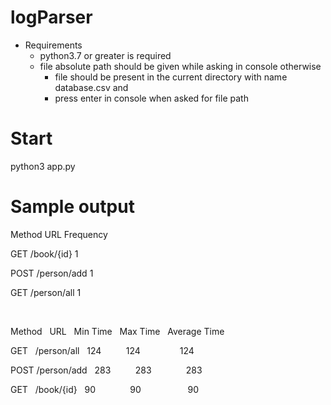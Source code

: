 # logParser
-  Requirements
    - python3.7 or greater is required
    - file absolute path should be given while asking in console otherwise
        - file should be present in the current directory with name database.csv and
        - press enter in console when asked for file path 

# Start 
python3 app.py

# Sample output
Method  URL    Frequency

GET    /book/{id}    1

POST    /person/add    1

GET    /person/all    1


<br/>

Method  &nbsp; URL &nbsp;  Min Time &nbsp;  Max Time &nbsp;  Average Time

GET  &nbsp; /person/all &nbsp;  124 &nbsp; &nbsp; &nbsp;&nbsp;&nbsp;&nbsp; 124 &nbsp; &nbsp; &nbsp;&nbsp;&nbsp;&nbsp;&nbsp;&nbsp;&nbsp;&nbsp;&nbsp;&nbsp; 124

POST   /person/add &nbsp;  283 &nbsp; &nbsp; &nbsp;&nbsp;&nbsp;&nbsp;   283 &nbsp; &nbsp; &nbsp;&nbsp;&nbsp;&nbsp;&nbsp;&nbsp;&nbsp;&nbsp;  283

GET &nbsp; /book/{id} &nbsp;  90 &nbsp; &nbsp; &nbsp; &nbsp; &nbsp;&nbsp;&nbsp;&nbsp;  90 &nbsp; &nbsp; &nbsp;&nbsp;&nbsp;&nbsp;&nbsp;&nbsp;&nbsp;&nbsp;&nbsp;&nbsp;&nbsp;&nbsp;&nbsp;  90
